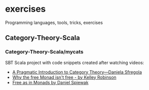 # exercises
Programming languages, tools, tricks, exercises

## Category-Theory-Scala

### Category-Theory-Scala/mycats
SBT Scala project with code snippets created after watching videos:

- [A Pragmatic Introduction to Category Theory—Daniela Sfregola](https://youtu.be/Ss149MsZluI)
- [Why the free Monad isn't free - by Kelley Robinson](https://youtu.be/U0lK0hnbc4U)
- [Free as in Monads by Daniel Spiewak](https://youtu.be/aKUQUIHRGec)
